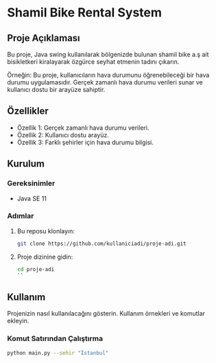 # Shamil Bike Rental System

## Proje Açıklaması

Bu proje, Java swing kullanılarak bölgenizde bulunan shamil bike a.ş ait bisikletkeri kiralayarak özgürce seyhat etmenin tadını çıkarın.

Örneğin:
Bu proje, kullanıcıların hava durumunu öğrenebileceği bir hava durumu uygulamasıdır. Gerçek zamanlı hava durumu verileri sunar ve kullanıcı dostu bir arayüze sahiptir.

## Özellikler

- Özellik 1: Gerçek zamanlı hava durumu verileri.
- Özellik 2: Kullanıcı dostu arayüz.
- Özellik 3: Farklı şehirler için hava durumu bilgisi.

## Kurulum

### Gereksinimler

- Java SE 11

### Adımlar

1. Bu reposu klonlayın:
    ```sh
    git clone https://github.com/kullaniciadi/proje-adi.git
    ```
2. Proje dizinine gidin:
    ```sh
    cd proje-adi
    ``

## Kullanım

Projenizin nasıl kullanılacağını gösterin. Kullanım örnekleri ve komutlar ekleyin.

### Komut Satırından Çalıştırma

```sh
python main.py --sehir "İstanbul"

